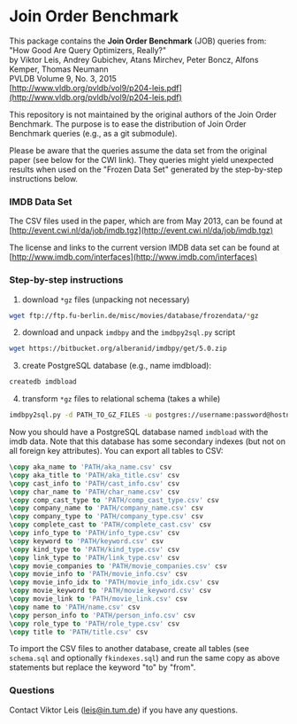 # Join Order Benchmark

This package contains the **Join Order Benchmark** (JOB) queries from:  
"How Good Are Query Optimizers, Really?"  
by Viktor Leis, Andrey Gubichev, Atans Mirchev, Peter Boncz, Alfons Kemper, Thomas Neumann  
PVLDB Volume 9, No. 3, 2015  
[http://www.vldb.org/pvldb/vol9/p204-leis.pdf](http://www.vldb.org/pvldb/vol9/p204-leis.pdf)

This repository is not maintained by the original authors of the Join Order Benchmark. The purpose is to ease the distribution of Join Order Benchmark queries (e.g., as a git submodule).

Please be aware that the queries assume the data set from the original paper (see below for the CWI link).
They queries might yield unexpected results when used on the "Frozen Data Set" generated by the step-by-step instructions below.

### IMDB Data Set
The CSV files used in the paper, which are from May 2013, can be found
at 
[http://event.cwi.nl/da/job/imdb.tgz](http://event.cwi.nl/da/job/imdb.tgz)

The license and links to the current version IMDB data set can be
found at 
[http://www.imdb.com/interfaces](http://www.imdb.com/interfaces)

### Step-by-step instructions
1. download `*gz` files (unpacking not necessary)

  ```sh
  wget ftp://ftp.fu-berlin.de/misc/movies/database/frozendata/*gz
  ```
  
2. download and unpack `imdbpy` and the `imdbpy2sql.py` script

  ```sh
  wget https://bitbucket.org/alberanid/imdbpy/get/5.0.zip
  ```

3. create PostgreSQL database (e.g., name imdbload):

  ```sh
  createdb imdbload
  ```

4. transform `*gz` files to relational schema (takes a while)

  ```sh
  imdbpy2sql.py -d PATH_TO_GZ_FILES -u postgres://username:password@hostname/imdbload
  ```

Now you should have a PostgreSQL database named `imdbload` with the
imdb data. Note that this database has some secondary indexes (but not
on all foreign key attributes). You can export all tables to CSV:

```sql
\copy aka_name to 'PATH/aka_name.csv' csv
\copy aka_title to 'PATH/aka_title.csv' csv
\copy cast_info to 'PATH/cast_info.csv' csv
\copy char_name to 'PATH/char_name.csv' csv
\copy comp_cast_type to 'PATH/comp_cast_type.csv' csv
\copy company_name to 'PATH/company_name.csv' csv
\copy company_type to 'PATH/company_type.csv' csv
\copy complete_cast to 'PATH/complete_cast.csv' csv
\copy info_type to 'PATH/info_type.csv' csv
\copy keyword to 'PATH/keyword.csv' csv
\copy kind_type to 'PATH/kind_type.csv' csv
\copy link_type to 'PATH/link_type.csv' csv
\copy movie_companies to 'PATH/movie_companies.csv' csv
\copy movie_info to 'PATH/movie_info.csv' csv
\copy movie_info_idx to 'PATH/movie_info_idx.csv' csv
\copy movie_keyword to 'PATH/movie_keyword.csv' csv
\copy movie_link to 'PATH/movie_link.csv' csv
\copy name to 'PATH/name.csv' csv
\copy person_info to 'PATH/person_info.csv' csv
\copy role_type to 'PATH/role_type.csv' csv
\copy title to 'PATH/title.csv' csv
```

To import the CSV files to another database, create all tables (see
`schema.sql` and optionally `fkindexes.sql`) and run the same copy as
above statements but replace the keyword "to" by "from".

### Questions
Contact Viktor Leis (leis@in.tum.de) if you have any questions.
